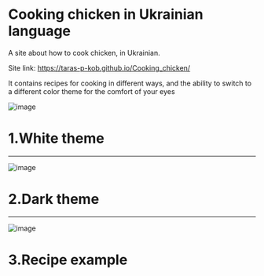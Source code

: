 # Cooking chicken in Ukrainian language 

A site about how to cook chicken, in Ukrainian.

Site link:
https://taras-p-kob.github.io/Cooking_chicken/

It contains recipes for cooking in different ways, and the ability to switch to a different color theme for the comfort of your eyes

![image](https://github.com/Taras-P-Kob/Cooking_chicken/assets/119957094/b4b8a8d5-dbd0-44f3-9a2b-44eec4e29539)
# 1.White theme

----------------------------------------------------------------------------------------------------------------------------------------------------------------------------------------------------------------------
![image](https://github.com/Taras-P-Kob/Cooking_chicken/assets/119957094/536822ee-62a6-4dd0-8400-79630d26783d)
# 2.Dark theme

----------------------------------------------------------------------------------------------------------------------------------------------------------------------------------------------------------------------
![image](https://github.com/Taras-P-Kob/Cooking_chicken/assets/119957094/115bb152-766a-4574-adb5-d785a8cee6a1)
# 3.Recipe example
